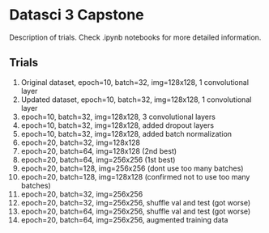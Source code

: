 # Datasci 3 Capstone
Description of trials. Check .ipynb notebooks for more detailed information.

## Trials
1. Original dataset, epoch=10, batch=32, img=128x128, 1 convolutional layer
2. Updated dataset, epoch=10, batch=32, img=128x128, 1 convolutional layer
3. epoch=10, batch=32, img=128x128, 3 convolutional layers 
4. epoch=10, batch=32, img=128x128, added dropout layers
5. epoch=10, batch=32, img=128x128, added batch normalization
6. epoch=20, batch=32, img=128x128 
7. epoch=20, batch=64, img=128x128 (2nd best)
8. epoch=20, batch=64, img=256x256 (1st best)
9. epoch=20, batch=128, img=256x256 (dont use too many batches)
10. epoch=20, batch=128, img=128x128 (confirmed not to use too many batches)
11. epoch=20, batch=32, img=256x256
12. epoch=20, batch=32, img=256x256, shuffle val and test (got worse)
13. epoch=20, batch=64, img=256x256, shuffle val and test (got worse)
14. epoch=20, batch=64, img=256x256, augmented training data
